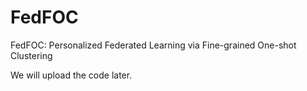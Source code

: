 # FedFOC

FedFOC: Personalized Federated Learning via Fine-grained One-shot Clustering

We will upload the code later.
